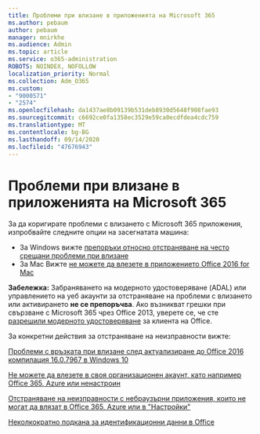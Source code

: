 ```yaml
---
title: Проблеми при влизане в приложенията на Microsoft 365
ms.author: pebaum
author: pebaum
manager: mnirkhe
ms.audience: Admin
ms.topic: article
ms.service: o365-administration
ROBOTS: NOINDEX, NOFOLLOW
localization_priority: Normal
ms.collection: Adm_O365
ms.custom:
- "9000571"
- "2574"
ms.openlocfilehash: da1437ae8b09139b531deb8930d5648f908fae93
ms.sourcegitcommit: c6692ce0fa1358ec3529e59ca0ecdfdea4cdc759
ms.translationtype: MT
ms.contentlocale: bg-BG
ms.lasthandoff: 09/14/2020
ms.locfileid: "47676943"
---
```

# <a name="issues-signing-into-microsoft-365-apps"></a>Проблеми при влизане в приложенията на Microsoft 365

За да коригирате проблеми с влизането с Microsoft 365 приложения, изпробвайте следните опции на засегнатата машина:  

- За Windows вижте [препоръки относно отстраняване на често срещани проблеми при влизане](https://docs.microsoft.com/office365/troubleshoot/administration/disabling-adal-wam-not-recommended#recommendations-on-resolving-common-sign-in-issues)
- За Mac Вижте  [не можете да влезете в приложението Office 2016 for Mac](https://docs.microsoft.com/office365/troubleshoot/authentication/sign-in-to-office-2016-for-mac-fail)

**Забележка:** Забраняването на модерното удостоверяване (ADAL) или управлението на уеб акаунти за отстраняване на проблеми с влизането или активирането  **не се препоръчва**. Ако възникват грешки при свързване с Microsoft 365 чрез Office 2013, уверете се, че сте [разрешили модерното удостоверяване](https://docs.microsoft.com/microsoft-365/admin/security-and-compliance/enable-modern-authentication)  за клиента на Office.

За конкретни действия за отстраняване на неизправности вижте:

[Проблеми с връзката при влизане след актуализиране до Office 2016 компилация 16.0.7967 в Windows 10](https://docs.microsoft.com/office365/troubleshoot/administration/connection-issue-when-sign-in-office-2016)  

[Не можете да влезете в своя организационен акаунт, като например Office 365, Azure или ненастроин](https://docs.microsoft.com/office365/troubleshoot/authentication/sign-in-to-office-365-azure-intune)

[Отстраняване на неизправности с небраузърни приложения, които не могат да влязат в Office 365, Azure или в "Настройки"](https://support.office.com/article/how-to-troubleshoot-non-browser-apps-that-can-t-sign-in-to-office-365-azure-or-intune-3ba1b268-66f6-462c-b0e5-070f5c2603c1?ui=en-US&rs=en-US&ad=US)

[Неколкократно подкана за идентификационни данни в Office](https://docs.microsoft.com/office365/troubleshoot/authentication/access-denied-when-connect-to-office-365)